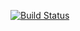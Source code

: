 [![Build Status](https://travis-ci.org/Teaspot-Studio/arhelk-russian.svg)](https://travis-ci.org/Teaspot-Studio/arhelk-russian)